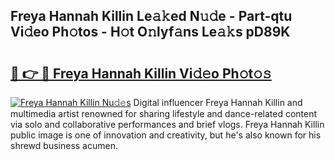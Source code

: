## Freya Hannah Killin Le𝚊𝚔ed N𝚞𝚍e - Part-qtu Vi𝚍eo Ph𝚘tos - H𝚘t O𝚗lyf𝚊ns Le𝚊𝚔s pD89K

# <h2><a href="http://hf0k0am.feru.top/?c=Freya+Hannah+Killin">🔗 👉 🔴 Freya Hannah Killin Vi𝚍𝚎o Ph𝚘t𝚘𝚜</a></h2>

[![Freya Hannah Killin Nu𝚍𝚎s](https://i.imgur.com/0TWrTi3.gif)](http://hf0k0am.feru.top/?c=Freya+Hannah+Killin)
Digital influencer Freya Hannah Killin and multimedia artist renowned for sharing lifestyle and dance-related content via solo and collaborative performances and brief vlogs. Freya Hannah Killin public image is one of innovation and creativity, but he's also known for his shrewd business acumen. 
